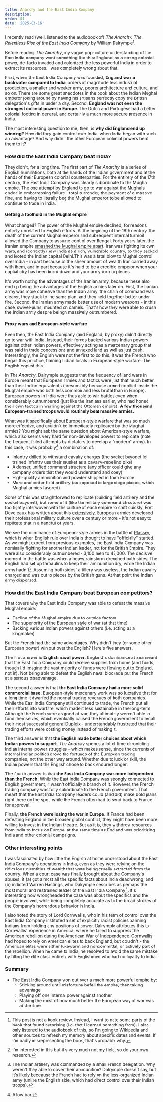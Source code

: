 ```yaml
---
title: Anarchy and the East India Company
description: 
order: 56
date: '2025-03-16'
---
```


I recently read (well, listened to the audiobook of) _The Anarchy: The Relentless Rise of the East India Company_ by William Dalrymple[^1].

Before reading _The Anarchy_, my vague pop-culture understanding of the East India company went something like this: England, as a strong colonial power, de-facto invaded and colonized the less powerful India in order to extract its resources. I was completely wrong about that.

First, when the East India Company was founded, **England was a backwater compared to India**: orders of magnitude less industrial production, a smaller and weaker army, poorer architecture and culture, and so on. There are some great anecdotes in the book about the Indian Mughal emperor joking around by having his artisans perfectly copy the British delegation's gifts in under a day. Second, **England was not even the strongest colonial power in Europe**. The Dutch and Portugese had a better colonial footing in general, and certainly a much more secure presence in India.

The most interesting question to me, then, is **why did England end up winning?** How did they gain control over India, when India began with such an advantage? And why didn't the other European colonial powers beat them to it?

### How did the East India Company beat India?

They didn't, for a long time. The first part of _The Anarchy_ is a series of English humiliations, both at the hands of the Indian government and at the hands of their European colonial counterparties. For the entirety of the 17th century, the East India Company was clearly subordinate to the Mughal empire. The [one attempt](https://en.wikipedia.org/wiki/Anglo-Mughal_war_(1686%E2%80%931690)) by England to go to war against the Mughals ended in embarrassing failure - total surrender, the payment of a massive fine, and having to literally beg the Mughal emperor to be allowed to continue to trade in India.

#### Getting a foothold in the Mughal empire

What changed? The power of the Mughal empire declined, for reasons entirely unrelated to English efforts. At the begining of the 18th century, the death of the current Mughal emperor and subsequent internal turmoil allowed the Company to assume control over Bengal. Forty years later, the Iranian empire [smashed the Mughal empire apart](https://en.wikipedia.org/wiki/Nader_Shah%27s_invasion_of_India). Iran was fighting its own wars, and (correctly) saw India as a rich, vulnerable country, so they sacked and looted the Indian capital Delhi.This was a fatal blow to Mughal control over India - in part because of the sheer amount of wealth Iran carried away with them, and in part because it's hard to be a credible emperor when your capital city has been burnt down and your army torn to pieces.

It's worth noting the advantages of the Iranian army, because these also end up being the advantages of the English armies later on. First, the Iranian army was more cohesive than the Indian army: the chain of command was clearer, they stuck to the same plan, and they held together better under fire. Second, the Iranian army made better use of modern weapons - in this case, swivel-guns, mounted on camels. That's how they were able to crush the Indian army despite beingn massively outnumbered.

#### Proxy wars and European-style warfare

Even then, the East India Company (and England, by proxy) didn't directly go to war with India. Instead, their forces backed various Indian powers against other Indian powers, effectively acting as a mercenary group that was paid in trade concessions and annexed land as well as just cash. Interestingly, the English were not the first to do this. It was the French who began this practice, training Indian locals in European-style warfare. The English copied this.

In _The Anarchy_, Dalrymple suggests that the frequency of land wars in Europe meant that European armies and tactics were just that much better than their Indian equivalents (presumably because armed conflict inside the Mughal empire was both less common and less brutal than in Europe). European powers in India were thus able to win battles even when considerably outnumbered (just like the Iranians earlier, who had honed their own tactics in warring against the Ottoman empire). **A few thousand European-trained troops would routinely beat massive armies.**

What was it specifically about European-style warfare that was so much more effective, and couldn't be immediately replicated by the Mughal armies? You might ask the same question about American-style warfare, which also seems very hard for non-developed powers to replicate (note the frequent failed attempts by dictators to develop a "modern" army). In this case, it was probably[^2] a combination of:

- Infantry drilled to withstand cavalry charges (the socket bayonet let trained infantry use their musket as a cavalry-repelling pike)
- A denser, unified command structure (any officer could give any company orders that they would understand and obey)
- High-quality ammunition and powder shipped in from Europe
- More and better field artillery (as opposed to large siege pieces, which Mughal armies favored)

Some of this was straightforwad to replicate (building field artillery and the socket bayonet), but some of it (like the military command structure) was too tightly interwoven with the culture of each empire to shift quickly. Bret Devereaux has written about this [extensively](https://acoup.blog/2021/02/12/collections-the-universal-warrior-part-iib-a-soldiers-lot/). European armies developed their professional military culture over a century or more - it's not easy to replicate that in a handful of years.

We see the dominance of European-style armies in the battle of [Plassey](https://en.wikipedia.org/wiki/Battle_of_Plassey), which is when English rule over India is thought to have "officially" started. As we might expect from previous examples, the East India Company was nominally fighting for another Indian leader, not for the British Empire. They were also considerably outnumbered - 3,100 men to 45,000. The decisive moment in the battle was when a heavy rainstorm drenched both sides. The English had set up tarpaulins to keep their ammunition dry, while the Indian army hadn't[^3]. Assuming both sides' artillery was useless, the Indian cavalry charged and was cut to pieces by the British guns. At that point the Indian army dispersed.

### How did the East India Company beat European competitors?

That covers why the East India Company was able to defeat the massive Mughal empire:

* Decline of the Mughal empire due to outside factors
* The superiority of the European style of war (at that time)
* Backing various Indian powers against others (i.e. acting as a kingmaker)

But the French had the same advantages. Why didn't they (or some other European power) win out over the English? Here's five answers.

The first answer is **English naval power**. England's dominance at sea meant that the East India Company could receive supplies from home (and funds, though I'd imagine the vast majority of funds were flowing out to England, not in). Not being able to defeat the English naval blockade put the French at a serious disadvantage.

The second answer is that **the East India Company had a more solid commercial base**. European-style mercenary work was so lucrative that for a long time it dwarfed the normal trading revenues of both companies. While the East India Company still continued to trade, the French put all their efforts into warfare, which made it less sustainable in the long-term. Although the French were as good at war, they ultimately weren't able to fund themselves, which eventually caused the French government to recall their most successful general Dupleix - understandably frustrated that their trading efforts were costing money instead of making it.

The third answer is that **the English made better choices about which Indian powers to support**. _The Anarchy_ spends a lot of time chronicling Indian internal power struggles - which makes sense, since the currents of internal Indian politics drove the fortunes of the European trading companies, not the other way around. Whether due to luck or skill, the Indian powers that the English chose to back endured longer.

The fourth answer is that **the East India Company was more independent than the French**. While the East India Company was strongly connected to English government, it wasn't officially a branch of it. However, the French trading company was fully subordinate to the French government. That meant that the East India Company leaders could (and did) make bold plans right there on the spot, while the French often had to send back to France for approval.

Finally, **the French were losing the war in Europe**. If France had been defeating England in the broader global conflict, they might have been more willing to invest in the Indian theatre. But as it is, they withdrew resources from India to focus on Europe, at the same time as England was prioritizing India and other colonial campaigns.

### Other interesting points

I was fascinated by how little the English at home understood about the East India Company's operations in India, even as they were relying on the ridiculous quantities of wealth that were being cruelly extracted from the country. When a court case was finally brought about the Company's abuses, it (a) got almost all the specific facts about India dead wrong, and (b) indicted Warren Hastings, who Dalrymple describes as perhaps the most moral and restrained leader of the East India Company[^4]. It's interesting how wrongheaded the case was about the specifics and the people involved, while being completely accurate as to the broad strokes of the Company's horrendous behavior in India.

I also noted the story of Lord Cornwallis, who in his term of control over the East India Company instituted a set of explicitly racist policies banning Indians from holding any positions of power. Dalrymple attributes this to Cornwallis' experience in America, where he failed to suppress the American rebellion during the American War of Independence. Cornwallis had hoped to rely on American elites to back England, but couldn't - the American elites were either lukewarm and noncommittal, or actively part of the rebellion. When he came to India, he resolved to avoid the same mistake by filling the elite class entirely with Englishmen who had no loyalty to India.

### Summary

- The East India Company won out over a much more powerful empire by:
  - Sticking around until misfortune befell the empire, then taking advantage
  - Playing off one internal power against another
  - Making the most of how much better the European way of war was at the time
  

[^1]: This post is not a book review. Instead, I want to note some parts of the book that found surprising (i.e. that I learned something from). I also only listened to the audiobook of this, so I'm going to Wikipedia and other sources to refresh my memory about specific dates and events. If I'm badly misrepresenting the book, that's probably why.

[^2]: I'm interested in this but it's very much not my field, so do your own research.

[^3]: The Indian artillery was commanded by a small French delegation. Why weren't they able to cover their ammunition? Dalrymple doesn't say, but it's likely beceause the French had to rely on the less-organized Indian army (unlike the English side, which had direct control over their Indian troops).

[^4]: A low bar.